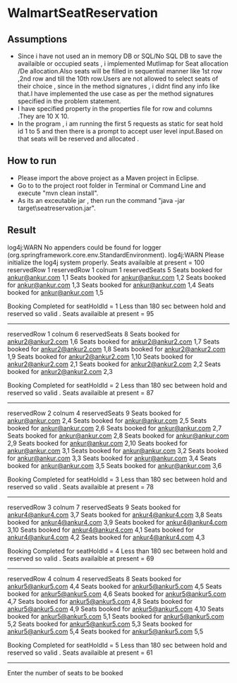 # WalmartSeatReservation

## Assumptions

* Since i have not used an in memory DB or SQL/No SQL DB to save the availaible or occupied seats ,  i implemented Mutlimap for Seat allocation /De allocation.Also seats will be filled in sequential manner like 1st row ,2nd row and till the 10th row.Users are not allowed to select seats of their choice , since in the method signatures , i didnt find any info like that.I have implemented the use case as per the method signatures specified in the problem statement.
* I have specified  property in the properties file for row and columns .They are 10 X 10.
* In  the program , i am running the first 5 requests as static for seat hold id 1 to 5 and then there is a prompt to accept user level input.Based on that seats will be reserved and allocated .

## How to run

* Please import the above project as a Maven project in Eclipse.
* Go to to the project root folder in Terminal or Command Line and execute "mvn clean install".
* As its an exceutable jar , then run the command "java -jar target\seatreservation.jar".

## Result 


log4j:WARN No appenders could be found for logger (org.springframework.core.env.StandardEnvironment).
log4j:WARN Please initialize the log4j system properly.
Seats availaible at present = 100
reservedRow 1
reservedRow 1
colnum 1
reservedSeats 5
 Seats booked for ankur@ankur.com 1,1
 Seats booked for ankur@ankur.com 1,2
 Seats booked for ankur@ankur.com 1,3
 Seats booked for ankur@ankur.com 1,4
 Seats booked for ankur@ankur.com 1,5

Booking Completed for  seatHoldId = 1
Less than 180 sec between hold and reserved so valid .
Seats availaible at present = 95
***************
reservedRow 1
colnum 6
reservedSeats 8
 Seats booked for ankur2@ankur2.com 1,6
 Seats booked for ankur2@ankur2.com 1,7
 Seats booked for ankur2@ankur2.com 1,8
 Seats booked for ankur2@ankur2.com 1,9
 Seats booked for ankur2@ankur2.com 1,10
 Seats booked for ankur2@ankur2.com 2,1
 Seats booked for ankur2@ankur2.com 2,2
 Seats booked for ankur2@ankur2.com 2,3

Booking Completed for  seatHoldId = 2
Less than 180 sec between hold and reserved so valid .
Seats availaible at present = 87
***************
reservedRow 2
colnum 4
reservedSeats 9
 Seats booked for ankur@ankur.com 2,4
 Seats booked for ankur@ankur.com 2,5
 Seats booked for ankur@ankur.com 2,6
 Seats booked for ankur@ankur.com 2,7
 Seats booked for ankur@ankur.com 2,8
 Seats booked for ankur@ankur.com 2,9
 Seats booked for ankur@ankur.com 2,10
 Seats booked for ankur@ankur.com 3,1
 Seats booked for ankur@ankur.com 3,2
 Seats booked for ankur@ankur.com 3,3
 Seats booked for ankur@ankur.com 3,4
 Seats booked for ankur@ankur.com 3,5
 Seats booked for ankur@ankur.com 3,6

Booking Completed for  seatHoldId = 3
Less than 180 sec between hold and reserved so valid .
Seats availaible at present = 78
***************
reservedRow 3
colnum 7
reservedSeats 9
 Seats booked for ankur4@ankur4.com 3,7
 Seats booked for ankur4@ankur4.com 3,8
 Seats booked for ankur4@ankur4.com 3,9
 Seats booked for ankur4@ankur4.com 3,10
 Seats booked for ankur4@ankur4.com 4,1
 Seats booked for ankur4@ankur4.com 4,2
 Seats booked for ankur4@ankur4.com 4,3

Booking Completed for  seatHoldId = 4
Less than 180 sec between hold and reserved so valid .
Seats availaible at present = 69
***************
reservedRow 4
colnum 4
reservedSeats 8
 Seats booked for ankur5@ankur5.com 4,4
 Seats booked for ankur5@ankur5.com 4,5
 Seats booked for ankur5@ankur5.com 4,6
 Seats booked for ankur5@ankur5.com 4,7
 Seats booked for ankur5@ankur5.com 4,8
 Seats booked for ankur5@ankur5.com 4,9
 Seats booked for ankur5@ankur5.com 4,10
 Seats booked for ankur5@ankur5.com 5,1
 Seats booked for ankur5@ankur5.com 5,2
 Seats booked for ankur5@ankur5.com 5,3
 Seats booked for ankur5@ankur5.com 5,4
 Seats booked for ankur5@ankur5.com 5,5

Booking Completed for  seatHoldId = 5
Less than 180 sec between hold and reserved so valid .
Seats availaible at present = 61
***************
Enter the number of seats to be booked

